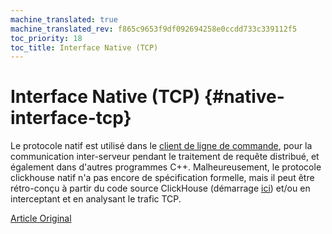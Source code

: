 ```yaml
---
machine_translated: true
machine_translated_rev: f865c9653f9df092694258e0ccdd733c339112f5
toc_priority: 18
toc_title: Interface Native (TCP)
---
```


# Interface Native (TCP) {#native-interface-tcp}

Le protocole natif est utilisé dans le [client de ligne de commande](cli.md), pour la communication inter-serveur pendant le traitement de requête distribué, et également dans d'autres programmes C++. Malheureusement, le protocole clickhouse natif n'a pas encore de spécification formelle, mais il peut être rétro-conçu à partir du code source ClickHouse (démarrage [ici](https://github.com/ClickHouse/ClickHouse/tree/master/dbms/Client)) et/ou en interceptant et en analysant le trafic TCP.

[Article Original](https://clickhouse.tech/docs/en/interfaces/tcp/) <!--hide-->
